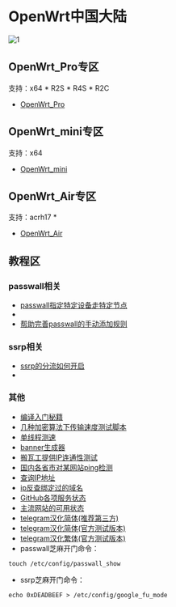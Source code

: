 # OpenWrt中国大陆              

![1](https://user-images.githubusercontent.com/73426989/121067818-1a316f00-c7fe-11eb-9978-4fe568193fd4.png)           

## OpenWrt_Pro专区    

支持：x64 * R2S * R4S * R2C         
  
* [OpenWrt_Pro](https://t.me/openwrt_p)

## OpenWrt_mini专区             

支持：x64           

* [OpenWrt_mini](https://t.me/openwrt_m)         

## OpenWrt_Air专区        

支持：acrh17 * 

* [OpenWrt_Air](https://t.me/openwrt_a)             

## 教程区        

### passwall相关        

* [passwall指定特定设备走特定节点](./tips/passwallTeDingSheBeiQuanJuDaiLi.md)          
*          
* [帮助完善passwall的手动添加规则](./tips/helpPasswallProxyFile.md)         

### ssrp相关      

* [ssrp的分流如何开启](./tips/ssrpFenLiu.md)             
* 

### 其他 

* [编译入门秘籍](./fishtool.md)    
* [几种加密算法下传输速度测试脚本](./sh/ss_test.md)      
* [单线程测速](http://speed.cloudflare.com)       
* [banner生成器](http://www.network-science.de/ascii)        
* [搬瓦工提供IP连通性测试](https://ping.pe)   
* [国内各省市对某网站ping检测](http://ping.chinaz.com)             
* [查询IP地址](http://www.ip111.cn)     
* [ip反查绑定过的域名](https://tools.ipip.net/ipdomain.php)      
* [GitHub各项服务状态](https://www.githubstatus.com)     
* [主流网站的可用状态](https://downdetector.com)        
* [telegram汉化简体(推荐第三方)](https://t.me/setlanguage/classic-zh)     
* [telegram汉化简体(官方测试版本)](https://t.me/setlanguage/zh-hans-raw)      
* [telegram汉化繁体(官方测试版本)](https://t.me/setlanguage/zh-hant-raw)    
* passwall芝麻开门命令：     
```
touch /etc/config/passwall_show        
```
* ssrp芝麻开门命令：          
```
echo 0xDEADBEEF > /etc/config/google_fu_mode
```               





